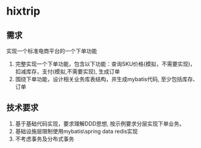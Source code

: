 # hixtrip 

## 需求
实现一个标准电商平台的一个下单功能

1. 完整实现一个下单功能，包含以下功能：查询SKU价格(模拟，不需要实现)，扣减库存，支付(模拟,不需要实现), 生成订单
2. 围绕下单功能，设计相关业务库表结构，并生成mybatis代码, 至少包括库存、订单

## 技术要求
1. 基于基础代码实现，要求理解DDD思想, 按示例要求分层实现下单业务。
2. 基础设施层限制使用mybatis\spring data redis实现
3. 不考虑事务及分布式事务
